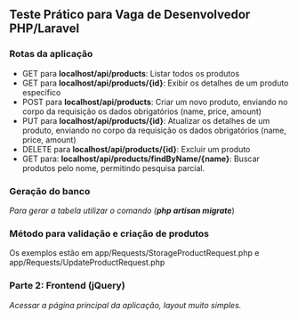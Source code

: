 ## Teste Prático para Vaga de Desenvolvedor PHP/Laravel

### Rotas da aplicação
-   GET para **localhost/api/products**: Listar todos os produtos
-   GET para **localhost/api/products/{id}**: Exibir os detalhes de um produto específico
-   POST para **localhost/api/products**: Criar um novo produto, enviando no corpo da requisição os dados obrigatórios (name, price, amount)
-   PUT para **localhost/api/products/{id}**: Atualizar os detalhes de um produto, enviando no corpo da requisição os dados obrigatórios (name, price, amount)
-   DELETE para **localhost/api/products/{id}**: Excluir um produto
-   GET para: **localhost/api/products/findByName/{name}**: Buscar produtos pelo nome, permitindo pesquisa parcial.
    
### Geração do banco
_Para gerar a tabela utilizar o comando (**php artisan migrate**_)

### Método para validação e criação de produtos
Os exemplos estão em app/Requests/StorageProductRequest.php e app/Requests/UpdateProductRequest.php

### Parte 2: Frontend (jQuery)
_Acessar a página principal da aplicação, layout muito simples._
